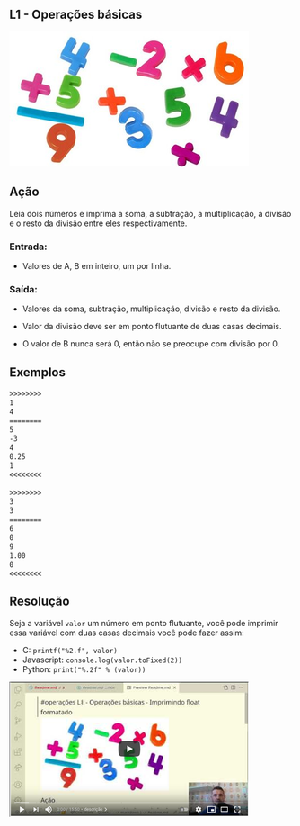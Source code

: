 ## L1 - Operações básicas
[](solver.c)
![]( cover.jpg)

## Ação

Leia dois números e imprima a soma, a subtração, a multiplicação, a divisão e o resto da divisão entre eles respectivamente.

### Entrada:

* Valores de A, B em inteiro, um por linha.

### Saída:

* Valores da soma, subtração, multiplicação, divisão e resto da divisão.

* Valor da divisão deve ser em ponto flutuante de duas casas decimais.
* O valor de B nunca será 0, então não se preocupe com divisão por 0.


## Exemplos

```
>>>>>>>>
1
4
========
5
-3
4
0.25
1
<<<<<<<<

>>>>>>>>
3
3
========
6
0
9
1.00
0
<<<<<<<<
```

## Resolução
Seja a variável `valor` um número em ponto flutuante, você pode imprimir essa variável com duas casas decimais você pode fazer assim:
- C: `printf("%2.f", valor)`
- Javascript: `console.log(valor.toFixed(2))`
- Python: `print("%.2f" % (valor))`


[![](video.png)](https://youtu.be/XbjHzCULmEI)